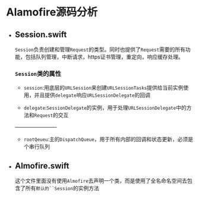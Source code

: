 # Alamofire源码分析


- ## Session.swift
  `Session`负责创建和管理`Request`的类型。同时也提供了`Request`需要的所有功能，包括队列管理，中断请求，https证书管理，重定向，响应缓存处理。  
    
    
  ###  `Session`类的属性  
    
  - `session`:用底层的`URLSession`来创建`URLSessionTasks`提供给当前实例使用，并且提供`delegate`响应`URLSessionDelegate`的回调  
    
  - `delegate`:`SessionDelegate`的实例，用于处理`URLSessionDelegate`中的方法和`Request`的交互  
    
  ————————  
    
  - `rootQeueu`:主的`DispatchQueue`，用于所有内部的回调和状态更新，必须是个串行队列  
    
    
  

- ## Almofire.swift
  这个文件里面没有使用`Almofire`去声明一个类，而是使用了全名命名空间去包含了所有`默认的``Session`的实例方法


